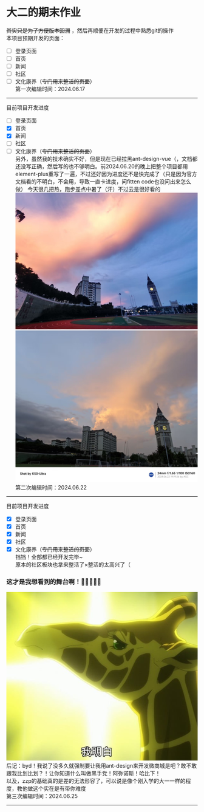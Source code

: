 # 大二的期末作业  
~~其实只是为了方便版本回溯~~  ，然后再顺便在开发的过程中熟悉git的操作  
本项目预期开发的页面：  
- [ ] 登录页面
- [ ] 首页
- [ ] 新闻
- [ ] 社区
- [ ] 文化康养（~~专门用来整活的页面~~）  
第一次编辑时间：2024.06.17
---  
目前项目开发进度  
- [ ] 登录页面
- [x] 首页
- [x] 新闻
- [ ] 社区
- [ ] 文化康养（~~专门用来整活的页面~~）  
另外，虽然我的技术确实不好，但是现在已经拉黑ant-design-vue（，文档都还没写正确，然后写的也不够明白。前2024.06.20的晚上把整个项目都用element-plus重写了一遍，不过还好因为进度还不是快完成了（只是因为官方文档看的不明白，不会用，导致一直卡进度，问fitten code也没问出来怎么做）
今天很几把热，跑步差点中暑了（汗）不过云是很好看的![芝士图片](./RedmiCamara.jpeg "很喜欢这种梦幻的感觉（K50U原相机直出）")![芝士图片](./GoogleCamara.jpeg "画质最好的一集【屁，只是因为没得吐槽了】（Google相机，使用@ちゃん 的K50U整合包的徕卡灵动滤镜，虽然画质更好了，但是颜色既不梦幻，又不接近现实）")   
第二次编辑时间：2024.06.22
---  
目前项目开发进度  
- [x] 登录页面
- [x] 首页
- [x] 新闻
- [x] 社区
- [x] 文化康养（~~专门用来整活的页面~~）  
铛铛！全部都已经开发完毕~  
原本的社区板块也拿来整活了×整活的太高兴了（  
### 这才是我想看到的舞台啊！🦒💦💦💦💦  
![长颈鹿](./Yukari/public/pic/Community/ContentImg/KG.jpg)
<br>
后记：byd！我说了没多久就强制要让我用ant-design来开发微商城是吧？敢不敢跟我比划比划？！让你知道什么叫做黑手党！阿弥诺斯！哈比下！  
以及，zzp的基础真的是差的无法形容了，可以说是像个刚入学的大一一样的程度，教他做这个实在是有带你难度   
第三次编辑时间：2024.06.25
<hr>
